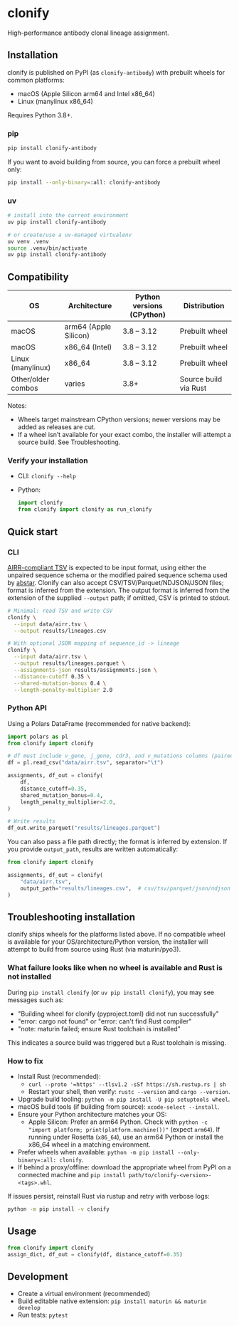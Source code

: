 # clonify

High-performance antibody clonal lineage assignment.

## Installation

clonify is published on PyPI (as `clonify-antibody`) with prebuilt wheels for common platforms:

- macOS (Apple Silicon arm64 and Intel x86_64)
- Linux (manylinux x86_64)

Requires Python 3.8+.

### pip

```bash
pip install clonify-antibody
```

If you want to avoid building from source, you can force a prebuilt wheel only:

```bash
pip install --only-binary=:all: clonify-antibody
```

### uv

```bash
# install into the current environment
uv pip install clonify-antibody

# or create/use a uv-managed virtualenv
uv venv .venv
source .venv/bin/activate
uv pip install clonify-antibody
```

## Compatibility

| OS | Architecture | Python versions (CPython) | Distribution |
| --- | --- | --- | --- |
| macOS | arm64 (Apple Silicon) | 3.8 – 3.12 | Prebuilt wheel |
| macOS | x86_64 (Intel) | 3.8 – 3.12 | Prebuilt wheel |
| Linux (manylinux) | x86_64 | 3.8 – 3.12 | Prebuilt wheel |
| Other/older combos | varies | 3.8+ | Source build via Rust |

Notes:

- Wheels target mainstream CPython versions; newer versions may be added as releases are cut.
- If a wheel isn’t available for your exact combo, the installer will attempt a source build. See Troubleshooting.

### Verify your installation

- CLI: `clonify --help`
- Python:
  
  ```python
  import clonify
  from clonify import clonify as run_clonify
  ```

## Quick start

### CLI

[AIRR-compliant TSV](https://docs.airr-community.org/en/latest/datarep/rearrangements.html) is expected to be input format, using either the unpaired sequence schema or the modified paired sequence schema used by [abstar](https://github.com/brineylab/abstar). Clonify can also accept CSV/TSV/Parquet/NDJSON/JSON files; format is inferred from the extension. The output format is inferred from the extension of the supplied `--output` path; if omitted, CSV is printed to stdout.

```bash
# Minimal: read TSV and write CSV
clonify \
  --input data/airr.tsv \
  --output results/lineages.csv

# With optional JSON mapping of sequence_id -> lineage
clonify \
  --input data/airr.tsv \
  --output results/lineages.parquet \
  --assignments-json results/assignments.json \
  --distance-cutoff 0.35 \
  --shared-mutation-bonus 0.4 \
  --length-penalty-multiplier 2.0
```

### Python API

Using a Polars DataFrame (recommended for native backend):

```python
import polars as pl
from clonify import clonify

# df must include v_gene, j_gene, cdr3, and v_mutations columns (paired inputs are supported)
df = pl.read_csv("data/airr.tsv", separator="\t")

assignments, df_out = clonify(
    df,
    distance_cutoff=0.35,
    shared_mutation_bonus=0.4,
    length_penalty_multiplier=2.0,
)

# Write results
df_out.write_parquet("results/lineages.parquet")
```

You can also pass a file path directly; the format is inferred by extension. If you provide `output_path`, results are written automatically:

```python
from clonify import clonify

assignments, df_out = clonify(
    "data/airr.tsv",
    output_path="results/lineages.csv",  # csv/tsv/parquet/json/ndjson
)
```

## Troubleshooting installation

clonify ships wheels for the platforms listed above. If no compatible wheel is available for your OS/architecture/Python version, the installer will attempt to build from source using Rust (via maturin/pyo3).

### What failure looks like when no wheel is available and Rust is not installed

During `pip install clonify` (or `uv pip install clonify`), you may see messages such as:

- "Building wheel for clonify (pyproject.toml) did not run successfully"
- "error: cargo not found" or "error: can't find Rust compiler"
- "note: maturin failed; ensure Rust toolchain is installed"

This indicates a source build was triggered but a Rust toolchain is missing.

### How to fix

- Install Rust (recommended):
  - `curl --proto '=https' --tlsv1.2 -sSf https://sh.rustup.rs | sh`
  - Restart your shell, then verify: `rustc --version` and `cargo --version`.
- Upgrade build tooling: `python -m pip install -U pip setuptools wheel`.
- macOS build tools (if building from source): `xcode-select --install`.
- Ensure your Python architecture matches your OS:
  - Apple Silicon: Prefer an arm64 Python. Check with `python -c "import platform; print(platform.machine())"` (expect `arm64`). If running under Rosetta (`x86_64`), use an arm64 Python or install the x86_64 wheel in a matching environment.
- Prefer wheels when available: `python -m pip install --only-binary=:all: clonify`.
- If behind a proxy/offline: download the appropriate wheel from PyPI on a connected machine and `pip install path/to/clonify-<version>-<tags>.whl`.

If issues persist, reinstall Rust via rustup and retry with verbose logs:

```bash
python -m pip install -v clonify
```

## Usage

```python
from clonify import clonify
assign_dict, df_out = clonify(df, distance_cutoff=0.35)
```

## Development

- Create a virtual environment (recommended)
- Build editable native extension: `pip install maturin && maturin develop`
- Run tests: `pytest`
